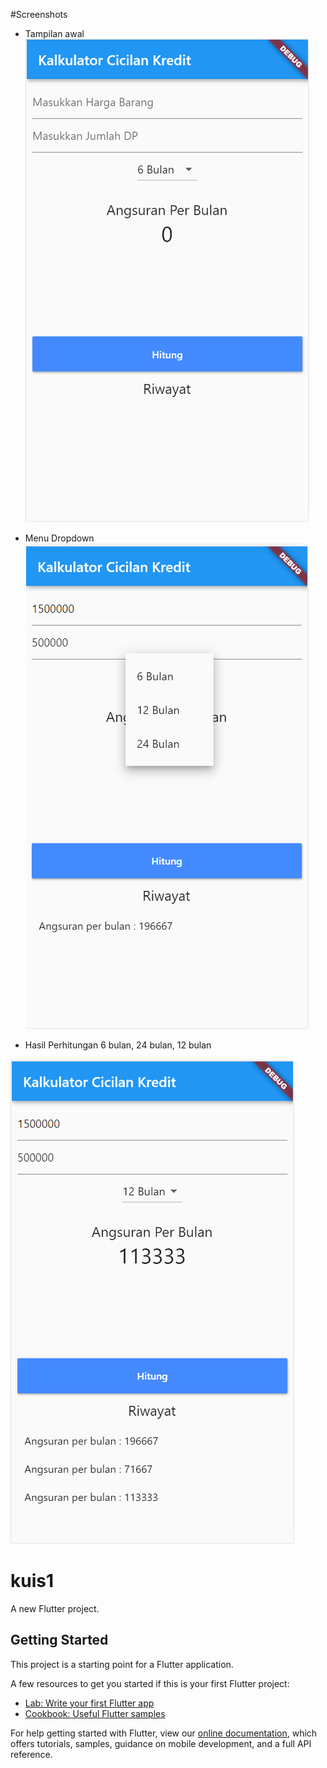 #Screenshots
- Tampilan awal
![screenshots](image/ss1.PNG)

- Menu Dropdown
![screenshots](image/ss2.PNG)

- Hasil Perhitungan 6 bulan, 24 bulan, 12 bulan

![screenshots](image/ss3.PNG)

# kuis1

A new Flutter project.

## Getting Started

This project is a starting point for a Flutter application.

A few resources to get you started if this is your first Flutter project:

- [Lab: Write your first Flutter app](https://flutter.dev/docs/get-started/codelab)
- [Cookbook: Useful Flutter samples](https://flutter.dev/docs/cookbook)

For help getting started with Flutter, view our
[online documentation](https://flutter.dev/docs), which offers tutorials,
samples, guidance on mobile development, and a full API reference.
